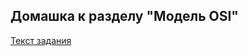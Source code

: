 ## Домашка к разделу "Модель OSI"

[Текст задания](https://github.com/netology-code/jd-homeworks/tree/master/network)
